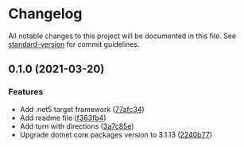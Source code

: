 # Changelog

All notable changes to this project will be documented in this file. See [standard-version](https://github.com/conventional-changelog/standard-version) for commit guidelines.

## 0.1.0 (2021-03-20)


### Features

* Add .net5 target framework ([77afc34](https://github.com/Jandini/RightTurn/commit/77afc3485c93d842557f426a3de01310673d9816))
* Add readme file ([f363fb4](https://github.com/Jandini/RightTurn/commit/f363fb4e4b765628411f8cfd233fc5c2e98fa270))
* Add turn with directions ([3a7c85e](https://github.com/Jandini/RightTurn/commit/3a7c85eb17bbcad65c085dd20ee5a746c91dca7c))
* Upgrade dotnet core packages version to 3.1.13 ([2240b77](https://github.com/Jandini/RightTurn/commit/2240b77988ad667590d07bfe64055863387ba83b))
